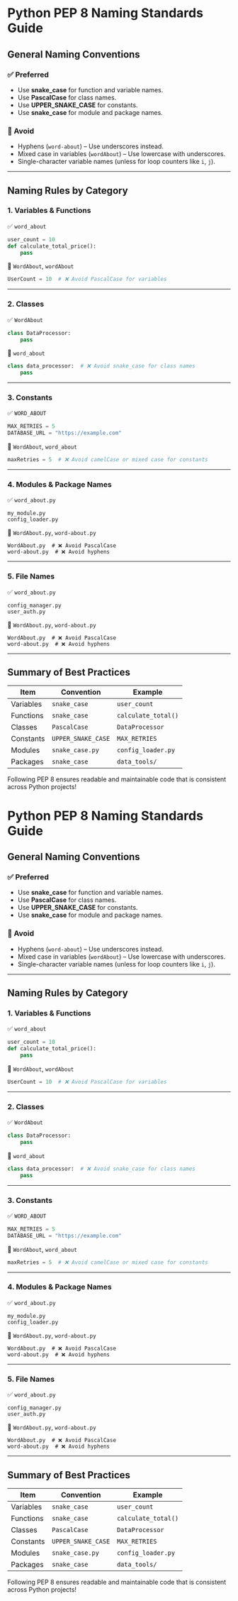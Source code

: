 # Python PEP 8 Naming Standards Guide

## General Naming Conventions

### ✅ Preferred
- Use **snake_case** for function and variable names.
- Use **PascalCase** for class names.
- Use **UPPER_SNAKE_CASE** for constants.
- Use **snake_case** for module and package names.

### 🚫 Avoid
- Hyphens (`word-about`) – Use underscores instead.
- Mixed case in variables (`wordAbout`) – Use lowercase with underscores.
- Single-character variable names (unless for loop counters like `i`, `j`).

---

## Naming Rules by Category

### **1. Variables & Functions**
✅ `word_about`
```python
user_count = 10
def calculate_total_price():
    pass
```

🚫 `WordAbout`, `wordAbout`
```python
UserCount = 10  # ❌ Avoid PascalCase for variables
```

---

### **2. Classes**
✅ `WordAbout`
```python
class DataProcessor:
    pass
```

🚫 `word_about`
```python
class data_processor:  # ❌ Avoid snake_case for class names
    pass
```

---

### **3. Constants**
✅ `WORD_ABOUT`
```python
MAX_RETRIES = 5
DATABASE_URL = "https://example.com"
```

🚫 `WordAbout`, `word_about`
```python
maxRetries = 5  # ❌ Avoid camelCase or mixed case for constants
```

---

### **4. Modules & Package Names**
✅ `word_about.py`
```shell
my_module.py
config_loader.py
```

🚫 `WordAbout.py`, `word-about.py`
```shell
WordAbout.py  # ❌ Avoid PascalCase
word-about.py  # ❌ Avoid hyphens
```

---

### **5. File Names**
✅ `word_about.py`
```shell
config_manager.py
user_auth.py
```

🚫 `WordAbout.py`, `word-about.py`
```shell
WordAbout.py  # ❌ Avoid PascalCase
word-about.py  # ❌ Avoid hyphens
```

---

## Summary of Best Practices
| Item            | Convention         | Example        |
|----------------|-------------------|--------------|
| Variables      | `snake_case`       | `user_count` |
| Functions      | `snake_case`       | `calculate_total()` |
| Classes       | `PascalCase`       | `DataProcessor` |
| Constants     | `UPPER_SNAKE_CASE` | `MAX_RETRIES` |
| Modules       | `snake_case.py`    | `config_loader.py` |
| Packages      | `snake_case`       | `data_tools/` |

Following PEP 8 ensures readable and maintainable code that is consistent across Python projects!

# Python PEP 8 Naming Standards Guide

## General Naming Conventions

### ✅ Preferred
- Use **snake_case** for function and variable names.
- Use **PascalCase** for class names.
- Use **UPPER_SNAKE_CASE** for constants.
- Use **snake_case** for module and package names.

### 🚫 Avoid
- Hyphens (`word-about`) – Use underscores instead.
- Mixed case in variables (`wordAbout`) – Use lowercase with underscores.
- Single-character variable names (unless for loop counters like `i`, `j`).

---

## Naming Rules by Category

### **1. Variables & Functions**
✅ `word_about`
```python
user_count = 10
def calculate_total_price():
    pass
```

🚫 `WordAbout`, `wordAbout`
```python
UserCount = 10  # ❌ Avoid PascalCase for variables
```

---

### **2. Classes**
✅ `WordAbout`
```python
class DataProcessor:
    pass
```

🚫 `word_about`
```python
class data_processor:  # ❌ Avoid snake_case for class names
    pass
```

---

### **3. Constants**
✅ `WORD_ABOUT`
```python
MAX_RETRIES = 5
DATABASE_URL = "https://example.com"
```

🚫 `WordAbout`, `word_about`
```python
maxRetries = 5  # ❌ Avoid camelCase or mixed case for constants
```

---

### **4. Modules & Package Names**
✅ `word_about.py`
```shell
my_module.py
config_loader.py
```

🚫 `WordAbout.py`, `word-about.py`
```shell
WordAbout.py  # ❌ Avoid PascalCase
word-about.py  # ❌ Avoid hyphens
```

---

### **5. File Names**
✅ `word_about.py`
```shell
config_manager.py
user_auth.py
```

🚫 `WordAbout.py`, `word-about.py`
```shell
WordAbout.py  # ❌ Avoid PascalCase
word-about.py  # ❌ Avoid hyphens
```

---

## Summary of Best Practices
| Item            | Convention         | Example        |
|----------------|-------------------|--------------|
| Variables      | `snake_case`       | `user_count` |
| Functions      | `snake_case`       | `calculate_total()` |
| Classes       | `PascalCase`       | `DataProcessor` |
| Constants     | `UPPER_SNAKE_CASE` | `MAX_RETRIES` |
| Modules       | `snake_case.py`    | `config_loader.py` |
| Packages      | `snake_case`       | `data_tools/` |

Following PEP 8 ensures readable and maintainable code that is consistent across Python projects!

